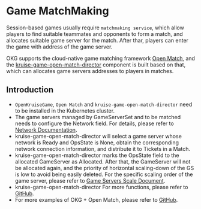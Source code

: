 # Game MatchMaking

Session-based games usually require `matchmaking service`, which allow players to find suitable teammates and opponents to form a match, and allocates suitable game server for the match. After thar, players can enter the game with address of the game server.

OKG supports the cloud-native game matching framework [Open Match](https://github.com/googleforgames/open-match),
and the [kruise-game-open-match-director](https://github.com/CloudNativeGame/kruise-game-open-match-director) component is built based on that,
which can allocates game servers addresses to players in matches.

## Introduction

- `OpenKruiseGame`, `Open Match` and `kruise-game-open-match-director` need to be installed in the Kubernetes cluster.
- The game servers managed by GameServerSet and to be matched needs to configure the Network field. For details, please refer to [Network Documentation](./network.md).
- kruise-game-open-match-director will select a game server whose network is Ready and OpsState is None, obtain the corresponding network connection information, and distribute it to Tickets in a Match.
- kruise-game-open-match-director marks the OpsState field to the allocated GameServer as Allocated. After that, the GameServer will not be allocated again, and the priority of horizontal scaling-down of the GS is low to avoid being easily deleted. For the specific scaling order of the game server, please refer to [Game Servers Scale Document](./gameservers-scale.md).
- kruise-game-open-match-director For more functions, please refer to [GitHub](https://github.com/CloudNativeGame/kruise-game-open-match-director).
- For more examples of OKG + Open Match, please refer to [GitHub](https://github.com/CloudNativeGame/kruise-game-open-match-example).